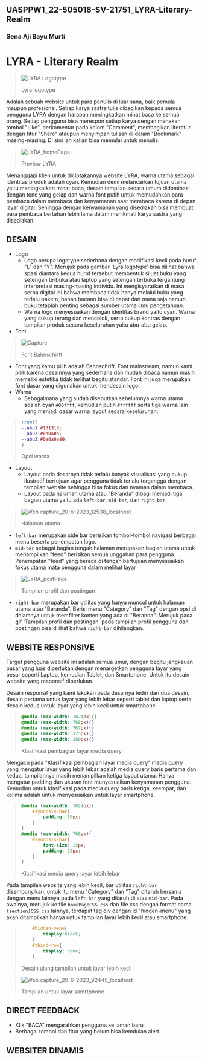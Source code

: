 ## UASPPW1_22-505018-SV-21751_LYRA-Literary-Realm
### Sena Aji Bayu Murti

# LYRA - Literary Realm
>![LYRA Logotype](https://github.com/senaajibayumurti/UASPPW1_22-505018-SV-21751_LYRA-Literary-Realm/assets/110106706/aff748b4-c2e2-45cf-8063-ebcff050f16e)
>
>Lyra logotype

Adalah sebuah website untuk para penulis di luar sana, baik pemula maupun profesional. Setiap karya sastra tulis dibagikan kepada semua pengguna LYRA dengan harapan meningkatkan minat baca ke semua orang. Setiap pengguna bisa merespon setiap karya dengan menekan tombol "Like", berkomentar pada kolom "Comment", membagikan literatur dengan fitur "Share" ataupun menyimpan tulisan di dalam "Bookmark" masing-masing. Di sini lah kalian bisa memulai untuk menulis.
>![LYRA_homePage](https://github.com/senaajibayumurti/UASPPW1_22-505018-SV-21751_LYRA-Literary-Realm/assets/110106706/af77bbfb-effb-4ffc-b3d7-9444d1d3c91c)
>
>Preview LYRA

Menanggapi klien untuk diciptakannya website LYRA, warna utama sebagai identitas produk adalah cyan. Kemudian demi melancarkan tujuan utama yaitu meningkatkan minat baca, desain tampilan secara umum didominasi dengan tone yang gelap dan warna font putih untuk memudahkan para pembaca dalam membaca dan kenyamanan saat membaca karena di depan layar digital. Sehingga dengan kenyamanan yang disediakan bisa membuat para pembaca bertahan lebih lama dalam menikmati karya sastra yang disediakan.

## DESAIN
- Logo
  - Logo berupa logotype sederhana dengan modifikasi kecil pada huruf "L" dan "Y". Merujuk pada gambar 'Lyra logotype' bisa dilihat bahwa spasi diantara kedua huruf tersebut membentuk siluet buku yang setengah terbuka atau laptop yang setengah terbuka tergantung interpretasi masing-masing individu. Ini mengisyaratkan di masa serba digital ini bahwa membaca tidak hanya melalui buku yang terlalu pakem, bahan bacaan bisa di dapat dari mana saja namun buku tetaplah penting sebagai sumber utama ilmu pengetahuan.
  - Warna logo menyesuaikan dengan identitas brand yaitu cyan. Warna yang cukup terang dan mencolok, serta cukup kontras dengan tampilan produk secara keseluruhan yaitu abu-abu gelap.
- Font
>![Capture](https://github.com/senaajibayumurti/UASPPW1_22-505018-SV-21751_LYRA-Literary-Realm/assets/110106706/a74ebfba-0328-4b82-ac3b-2ed3273757a0)
>
>Font Bahnschrift

  - Font yang kamu pilih adalah Bahnschrift. Font mainstream, namun kami pilih karena desainnya yang sederhana dan mudah dibaca namun masih memeliki estetika tidak terlihat begitu standar. Font ini juga merupakan font dasar yang digunakan untuk mendesain logo.
- Warna
  - Sebagaimana yang sudah disebutkan sebelumnya warna utama adalah cyan `#00ffff`, kemudian putih `#ffffff` serta tiga warna lain yang menjadi dasar warna layout secara keseluruhan:
> ```css
> :root{
> --abu1:#131313;
> --abu2:#0a0a0a;
> --abu3:#0a0a0a80;
> }
> ```
> 
> Opsi warna

- Layout
  - Layout pada dasarnya tidak terlalu banyak visualisasi yang cukup ilustratif bertujuan agar pengguna tidak terlalu terganggu dengan tampilan website sehingga bisa fokus dan nyaman dalam membaca.
  - Layout pada halaman utama atau "Beranda" dibagi menjadi tiga bagian utama yaitu ada `left-bar`, `mid-bar`, dan `right-bar`. 
>![Web capture_20-6-2023_12538_localhost](https://github.com/senaajibayumurti/UASPPW1_22-505018-SV-21751_LYRA-Literary-Realm/assets/110106706/7220de96-1152-4869-9111-17e17c84aac8)
>
>Halaman utama

  - `left-bar` merupakan side bar berisikan tombol-tombol navigasi berbagai menu beserta penempatan logo.
  - `mid-bar` sebagai bagian tengah halaman merupakan bagian utama untuk menampilkan "feed" berisikan semua unggahan para pengguna. Penempatan "feed" yang berada di tengah bertujuan menyesuaikan fokus utama mata pengguna dalam melihat layar
>![LYRA_postPage](https://github.com/senaajibayumurti/UASPPW1_22-505018-SV-21751_LYRA-Literary-Realm/assets/110106706/17849daf-d6ff-4540-b757-e1904b7444d1)
>
>Tampilan profil dan postingan

  - `right-bar` merupakan bar utilitas yang hanya muncul untuk halaman utama atau "Beranda". Berisi menu "Category" dan "Tag" dengan opsi di dalamnya untuk memfilter konten yang ada di "Beranda". Merujuk pada gif 'Tampilan profil dan postingan' pada tampilan profil pengguna dan postingan bisa dilihat bahwa `right-bar` dihilangkan.

## WEBSITE RESPONSIVE
Target pengguna website ini adalah semua umur, dengan begitu jangkauan pasar yang luas diperlukan dengan menargetkan pengguna layar yang besar seperti Laptop, kemudian Tablet, dan Smartphone. Untuk itu desain website yang responsif diperlukan. 

Desain responsif yang kami lakukan pada dasarnya tediri dari dua desain, desain pertama untuk layar yang lebih lebar seperti tablet dan laptop serta desain kedua untuk layar yang lebih kecil untuk smartphone.

> ```css
> @media (max-width: 1024px){}
> @media (max-width: 768px){}
> @media (max-width: 767px){}
> @media (max-width: 375px){}
> @media (max-width: 280px){}
> ```
> 
> Klasifikasi pembagian layar media query

Mengacu pada "Klasifikasi pembagian layar media query" media query yang mengatur layar yang lebih lebar adalah media query baris pertama dan kedua, tampilannya masih menampilkan ketiga layout utama. Hanya mengatur padding dan ukuran font menyesuaikan kenyamanan pengguna. Kemudian untuk klasifikasi pada media query baris ketiga, keempat, dan kelima adalah untuk menyesuaikan untuk layar smartphone.
> ```css
> @media (max-width: 1024px){
>     #synopsis-bar{
>         padding: 10px;
>     }
> }
> @media (max-width: 768px){
>     #synopsis-bar{
>         font-size: 15px;
>         padding: 20px;
>     }
> }
> ```
> Klasifikasi media query layar lebih lebar

Pada tampilan website yang lebih kecil, bar utilitas `right-bar` disembunyikan, untuk itu menu "Category" dan "Tag" ditaruh bersama dengan menu lainnya pada `left-bar` yang ditaruh di atas `mid-bar`. Pada awalnya, merujuk ke file `homePageCSS.css` dan file css dengan format nama `(section)CSS.css` lainnya, terdapat tag div dengan id "hidden-menu" yang akan ditampilkan hanya untuk tampilan layar lebih kecil atau smartphone.
> ```css
>     #hidden-menu{
>         display:block;
>     }
>     #third-row{
>         display: none;
>     }
> ```
> 
> Desain ulang tampilan untuk layar lebih kecil

> ![Web capture_20-6-2023_92445_localhost](https://github.com/senaajibayumurti/UASPPW1_22-505018-SV-21751_LYRA-Literary-Realm/assets/110106706/4b87d004-856d-46a0-903b-aba80a8ba69c)
> 
> Tampilan untuk layar samrtphone

## DIRECT FEEDBACK
- Klik "BACA" mengarahkan pengguna ke laman baru
- Berbagai tombol dan fitur yang belum bisa kemduian alert
## WEBSITER DINAMIS

